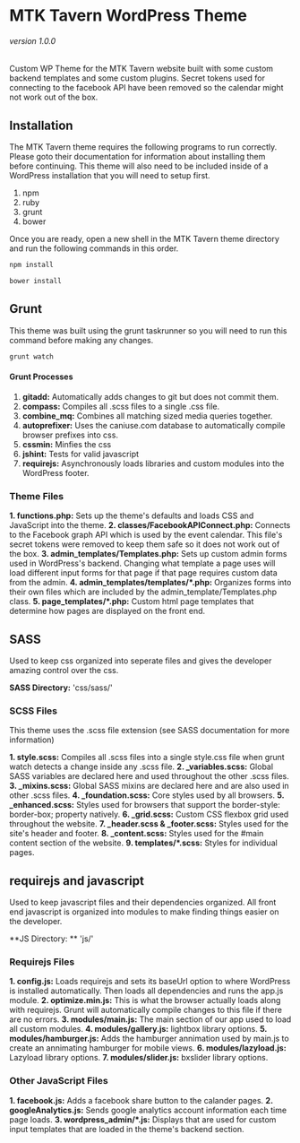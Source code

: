 # MTK Tavern WordPress Theme
###### version 1.0.0

Custom WP Theme for the MTK Tavern website built with some custom backend templates and some custom plugins.  Secret tokens used for connecting to the facebook API have been removed so the calendar might not work out of the box.

## Installation

The MTK Tavern theme requires the following programs to run correctly.  Please goto their documentation for 
information about installing them before continuing.  This theme will also need to be included inside of a 
WordPress installation that you will need to setup first.

1. npm
2. ruby
3. grunt
4. bower

Once you are ready, open a new shell in the MTK Tavern theme directory and run the following commands in this order.

```bash
npm install
``` 

```bash
bower install
```

## Grunt

This theme was built using the grunt taskrunner so you will need to run this command before making any changes.

```bash
grunt watch
```

#### Grunt Processes

1. **gitadd:** Automatically adds changes to git but does not commit them.
2. **compass:** Compiles all .scss files to a single .css file.
3. **combine_mq:** Combines all matching sized media queries together.
4. **autoprefixer:** Uses the caniuse.com database to automatically compile browser prefixes into css.
5. **cssmin:** Minfies the css
6. **jshint:** Tests for valid javascript
7. **requirejs:** Asynchronously loads libraries and custom modules into the WordPress footer.

### Theme Files

**1. functions.php:** Sets up the theme's defaults and loads CSS and JavaScript into the theme.
**2. classes/FacebookAPIConnect.php:** Connects to the Facebook graph API which is used by the event calendar.  This file's secret tokens were removed to keep them safe so it does not work out of the box.
**3. admin_templates/Templates.php:** Sets up custom admin forms used in WordPress's backend.  Changing what template a page uses will load different input forms for that page if that page requires custom data from the admin.
**4. admin_templates/templates/*.php:** Organizes forms into their own files which are included by the admin_template/Templates.php class.
**5. page_templates/*.php:** Custom html page templates that determine how pages are displayed on the front end.

## SASS

Used to keep css organized into seperate files and gives the developer amazing control over the css.

**SASS Directory:** 'css/sass/'

### SCSS Files

This theme uses the .scss file extension (see SASS documentation for more information)

**1. style.scss:** Compiles all .scss files into a single style.css file when grunt watch detects a change inside any .scss file.
**2. _variables.scss:** Global SASS variables are declared here and used throughout the other .scss files.
**3. _mixins.scss:** Global SASS mixins are declared here and are also used in other .scss files.
**4. _foundation.scss:** Core styles used by all browsers.
**5. _enhanced.scss:** Styles used for browsers that support the border-style: border-box; property natively.
**6. _grid.scss:** Custom CSS flexbox grid used throughout the website.
**7. _header.scss & _footer.scss:** Styles used for the site's header and footer.
**8. _content.scss:** Styles used for the #main content section of the website.
**9. templates/*.scss:** Styles for individual pages.

## requirejs and javascript

Used to keep javascript files and their dependencies organized.  All front end javascript is organized into modules to make finding 
things easier on the developer.

**JS Directory: ** 'js/'

### Requirejs Files

**1. config.js:** Loads requirejs and sets its baseUrl option to where WordPress is installed automatically.  Then loads all dependencies and runs the app.js module.
**2. optimize.min.js:** This is what the browser actually loads along with requirejs.  Grunt will automatically compile changes to this file if there are no errors.
**3. modules/main.js:** The main section of our app used to load all custom modules.
**4. modules/gallery.js:** lightbox library options.
**5. modules/hamburger.js:** Adds the hamburger annimation used by main.js to create an annimating hamburger for mobile views.
**6. modules/lazyload.js:** Lazyload library options.
**7. modules/slider.js:** bxslider library options.

### Other JavaScript Files

**1. facebook.js:** Adds a facebook share button to the calander pages.
**2. googleAnalytics.js:** Sends google analytics account information each time page loads.
**3. wordpress_admin/*.js:** Displays that are used for custom input templates that are loaded in the theme's backend section.



